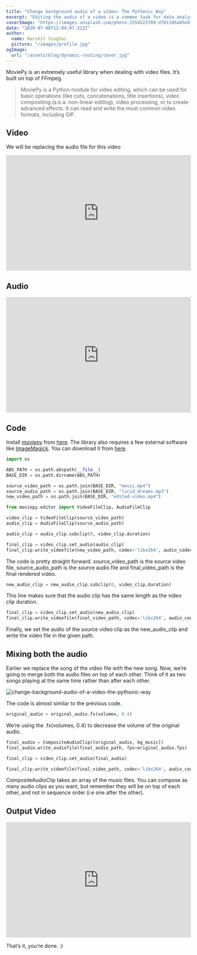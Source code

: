 ```yaml
---
title: "Change background audio of a video— The Pythonic Way"
excerpt: "Editing the audio of a video is a common task for data analysts and engineers. In this article, we will explore how to change the background audio of a video using Python, one of the most popular and versatile programming languages."
coverImage: "https://images.unsplash.com/photo-1554223789-df81106a45ed?ixlib=rb-1.2.1&ixid=MnwxMjA3fDB8MHxwaG90by1wYWdlfHx8fGVufDB8fHx8&auto=format&fit=crop&w=750&q=80"
date: "2020-07-08T12:04:07.322Z"
author:
  name: Harshit Singhai
  picture: "/images/profile.jpg"
ogImage:
  url: "/assets/blog/dynamic-routing/cover.jpg"
---
```


MoviePy is an extremely useful library when dealing with video files. It’s built on top of FFmpeg.

> MoviePy is a Python module for video editing, which can be used for basic operations (like cuts, concatenations, title insertions), video compositing (a.k.a. non-linear editing), video processing, or to create advanced effects. It can read and write the most common video formats, including GIF.

## Video

We will be replacing the audio file for this video

<iframe width="100%" height="315" src="https://www.youtube.com/embed/4xPiBplFfE8" title="YouTube video player" frameborder="0" allow="accelerometer; autoplay; clipboard-write; encrypted-media; gyroscope; picture-in-picture" allowfullscreen></iframe>

## Audio

<iframe width="100%" height="315" src="https://www.youtube.com/embed/pWc6rPPKzCU" title="YouTube video player" frameborder="0" allow="accelerometer; autoplay; clipboard-write; encrypted-media; gyroscope; picture-in-picture" allowfullscreen></iframe>

## Code

Install [moviepy](https://zulko.github.io/moviepy/install.html) from [here](https://zulko.github.io/moviepy/install.html). The library also requires a few external software like [ImageMagick](https://imagemagick.org/index.php). You can download it from [here](https://imagemagick.org/script/download.php).

```python
import os

ABS_PATH = os.path.abspath(__file__)
BASE_DIR = os.path.dirname(ABS_PATH)

source_video_path = os.path.join(BASE_DIR, "messi.mp4")
source_audio_path = os.path.join(BASE_DIR, "lucid_dreams.mp3")
new_video_path = os.path.join(BASE_DIR, "edited-video.mp4")
```

```python
from moviepy.editor import VideoFileClip, AudioFileClip

video_clip = VideoFileClip(source_video_path)
audio_clip = AudioFileClip(source_audio_path)

audio_clip = audio_clip.subclip(0, video_clip.duration)

final_clip = video_clip.set_audio(audio_clip)
final_clip.write_videofile(new_video_path, codec='libx264', audio_codec='aac')
```

The code is pretty straight forward. source_video_path is the source video file, source_audio_path is the source audio file and final_video_path is the final rendered video.

```python
new_audio_clip = new_audio_clip.subclip(0, video_clip.duration)
```

This line makes sure that the audio clip has the same length as the video clip duration.

```python
final_clip = video_clip.set_audio(new_audio_clip)
final_clip.write_videofile(final_video_path, codec='libx264', audio_codec="aac")
```

Finally, we set the audio of the source video clip as the new_audio_clip and write the video file in the given path.

## Mixing both the audio

Earlier we replace the song of the video file with the new song. Now, we’re going to merge both the audio files on top of each other. Think of it as two songs playing at the same time rather than after each other.

![change-background-audio-of-a-video-the-pythonic-way](https://miro.medium.com/max/908/1*S2G3laYwVHfNW4gpLeojSA.png)

The code is almost similar to the previous code.

```python
original_audio = original_audio.fx(volumex, 0.4)
```

We’re using the .fx(volumes, 0.4) to decrease the volume of the original audio.

```python
final_audio = CompositeAudioClip([original_audio, bg_music])
final_audio.write_audiofile(final_audio_path, fps=original_audio.fps)

final_clip = video_clip.set_audio(final_audio)

final_clip.write_videofile(final_video_path, codec='libx264', audio_codec="aac")
```

CompositeAudioClip takes an array of the music files. You can compose as many audio clips as you want, but remember they will be on top of each other, and not in sequence order (i.e one after the other).

## Output Video

<iframe width="100%" height="315" src="https://www.youtube.com/embed/ocBA0y5bW7I" title="YouTube video player" frameborder="0" allow="accelerometer; autoplay; clipboard-write; encrypted-media; gyroscope; picture-in-picture" allowfullscreen></iframe>

That’s it, you’re done. :)
